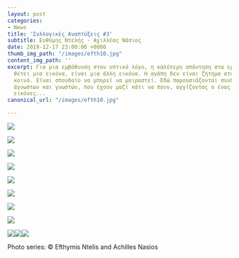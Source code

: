 ```yaml
---
layout: post
categories:
- News
title: 'Συλλογικές Αναπτύξεις #3'
subtitle: Ευθύμης Ντελής - Αχιλλέας Νάσιος
date: 2019-12-17 23:00:00 +0000
thumb_img_path: "/images/efth10.jpg"
content_img_path: ''
excerpt: Για μια εμβάθυνση στον οπτικό λόγο, η καλύτερη απάντηση στα ερωτήματα που
  θέτει μια εικόνα, είναι μια άλλη εικόνα. Η αγάπη δεν είναι ζήτημα ατομικό, αλλά
  κοινό. Είναι σπουδαίο να μπορεί να μοιραστεί. Εδώ παρουσιάζονται συνδέσεις φίλων,
  άγνωστων και γνωστών, που έχουν μαζί κάτι να πουν, αγγίζοντας ο ένας τον άλλον με
  εικόνες...
canonical_url: "/images/efth10.jpg"

---
```

![](/images/bwok-2.jpg)

![](/images/efth01.jpg)

![](/images/efth02.jpg)

![](/images/efth03_MG_2435.jpg)

![](/images/efth04.jpg)

![](/images/efth05_MG_8132.jpg)

![](/images/efth06.jpg)

![](/images/efth07_MG_0905.jpg)

![](/images/efth08.jpg)![](/images/efth09_MG_2579.jpg)![](/images/efth10.jpg)

Photo series: © Efthymis Ntelis and Achilles Nasios